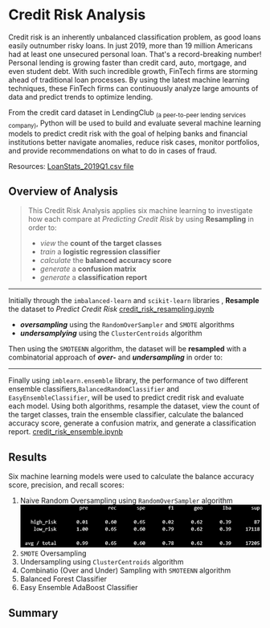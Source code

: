 # Credit Risk Analysis
Credit risk is an inherently unbalanced classification problem, as good loans easily outnumber risky loans. In just 2019, more than 19 million Americans had at least one unsecured personal loan. That's a record-breaking number! Personal lending is growing faster than credit card, auto, mortgage, and even student debt. With such incredible growth, FinTech firms are storming ahead of traditional loan processes. By using the latest machine learning techniques, these FinTech firms can continuously analyze large amounts of data and predict trends to optimize lending.

From the credit card dataset in LendingClub <sub>(a peer-to-peer lending services company)</sub>, Python will be used to build and evaluate several machine learning models to predict credit risk with the goal of helping banks and financial institutions better navigate anomalies, reduce risk cases, monitor portfolios, and provide recommendations on what to do in cases of fraud.

Resources: [LoanStats_2019Q1.csv file](https://github.com/vzhang90/Credit_Risk_Analysis/blob/main/LoanStats_2019Q1.csv)

## Overview of Analysis
 > This Credit Risk Analysis applies six machine learning to investigate how each compare at *Predicting Credit Risk* by using **Resampling** in order to:
 > - *view* the **count of the target classes**
 > - *train* a **logistic regression classifier**
 > - *calculate* the **balanced accuracy score**
 > - *generate* a **confusion matrix**
 > - *generate* a **classification report**

 ---
 Initially through the `imbalanced-learn` and `scikit-learn` libraries , **Resample** the dataset to *Predict Credit Risk*
 [credit_risk_resampling.ipynb](https://github.com/vzhang90/Credit_Risk_Analysis/blob/main/credit_risk_resampling.ipynb)
 - ***oversampling*** using the `RandomOverSampler` and `SMOTE` algorithms  
 - ***undersamplying*** using the `ClusterCentroids` algorithm

Then using the `SMOTEENN` algorithm, the dataset will be **resampled** with a combinatorial approach of ***over-*** and ***undersampling*** in order to:


--- 
Finally using `imblearn.ensemble` library, the performance of two different ensemble classifiers,`BalancedRandomClassifier` and `EasyEnsembleClassifier`, will be used to predict credit risk and evaluate each model. Using both algorithms, resample the dataset, view the count of the target classes, train the ensemble classifier, calculate the balanced accuracy score, generate a confusion matrix, and generate a classification report.
[credit_risk_ensemble.ipynb](https://github.com/vzhang90/Credit_Risk_Analysis/blob/main/credit_risk_ensemble.ipynb)
  

## Results

Six machine learning models were used to calculate the balance accuracy score, precision, and recall scores:
1) Naive Random Oversampling using `RandomOverSampler` algorithm
![Naive Random Oversampling Imbalanced Classification Report](https://github.com/vzhang90/Credit_Risk_Analysis/blob/main/images/naive_random_sampling_imbclass.png)
2) `SMOTE` Oversampling
3) Undersampling using `ClusterCentroids` algorithm
4) Combinatio (Over and Under) Sampling with `SMOTEENN` algorithm
5) Balanced Forest Classifier
6) Easy Ensemble AdaBoost Classifier

## Summary